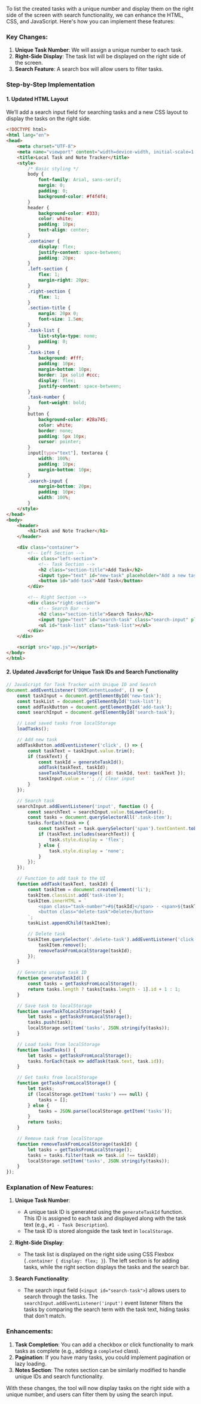 To list the created tasks with a unique number and display them on the right side of the screen with search functionality, we can enhance the HTML, CSS, and JavaScript. Here's how you can implement these features:

### Key Changes:

1. **Unique Task Number**: We will assign a unique number to each task.
2. **Right-Side Display**: The task list will be displayed on the right side of the screen.
3. **Search Feature**: A search box will allow users to filter tasks.

### Step-by-Step Implementation

#### 1. **Updated HTML Layout**
We’ll add a search input field for searching tasks and a new CSS layout to display the tasks on the right side.

```html
<!DOCTYPE html>
<html lang="en">
<head>
    <meta charset="UTF-8">
    <meta name="viewport" content="width=device-width, initial-scale=1.0">
    <title>Local Task and Note Tracker</title>
    <style>
        /* Basic styling */
        body {
            font-family: Arial, sans-serif;
            margin: 0;
            padding: 0;
            background-color: #f4f4f4;
        }
        header {
            background-color: #333;
            color: white;
            padding: 10px;
            text-align: center;
        }
        .container {
            display: flex;
            justify-content: space-between;
            padding: 20px;
        }
        .left-section {
            flex: 1;
            margin-right: 20px;
        }
        .right-section {
            flex: 1;
        }
        .section-title {
            margin: 20px 0;
            font-size: 1.5em;
        }
        .task-list {
            list-style-type: none;
            padding: 0;
        }
        .task-item {
            background: #fff;
            padding: 10px;
            margin-bottom: 10px;
            border: 1px solid #ccc;
            display: flex;
            justify-content: space-between;
        }
        .task-number {
            font-weight: bold;
        }
        button {
            background-color: #28a745;
            color: white;
            border: none;
            padding: 5px 10px;
            cursor: pointer;
        }
        input[type="text"], textarea {
            width: 100%;
            padding: 10px;
            margin-bottom: 10px;
        }
        .search-input {
            margin-bottom: 20px;
            padding: 10px;
            width: 100%;
        }
    </style>
</head>
<body>
    <header>
        <h1>Task and Note Tracker</h1>
    </header>

    <div class="container">
        <!-- Left Section -->
        <div class="left-section">
            <!-- Task Section -->
            <h2 class="section-title">Add Task</h2>
            <input type="text" id="new-task" placeholder="Add a new task...">
            <button id="add-task">Add Task</button>
        </div>

        <!-- Right Section -->
        <div class="right-section">
            <!-- Search Bar -->
            <h2 class="section-title">Search Tasks</h2>
            <input type="text" id="search-task" class="search-input" placeholder="Search tasks...">
            <ul id="task-list" class="task-list"></ul>
        </div>
    </div>

    <script src="app.js"></script>
</body>
</html>
```

#### 2. **Updated JavaScript for Unique Task IDs and Search Functionality**

```javascript
// JavaScript for Task Tracker with Unique ID and Search
document.addEventListener('DOMContentLoaded', () => {
    const taskInput = document.getElementById('new-task');
    const taskList = document.getElementById('task-list');
    const addTaskButton = document.getElementById('add-task');
    const searchInput = document.getElementById('search-task');

    // Load saved tasks from localStorage
    loadTasks();

    // Add new task
    addTaskButton.addEventListener('click', () => {
        const taskText = taskInput.value.trim();
        if (taskText) {
            const taskId = generateTaskId();
            addTask(taskText, taskId);
            saveTaskToLocalStorage({ id: taskId, text: taskText });
            taskInput.value = ''; // Clear input
        }
    });

    // Search task
    searchInput.addEventListener('input', function () {
        const searchText = searchInput.value.toLowerCase();
        const tasks = document.querySelectorAll('.task-item');
        tasks.forEach(task => {
            const taskText = task.querySelector('span').textContent.toLowerCase();
            if (taskText.includes(searchText)) {
                task.style.display = 'flex';
            } else {
                task.style.display = 'none';
            }
        });
    });

    // Function to add task to the UI
    function addTask(taskText, taskId) {
        const taskItem = document.createElement('li');
        taskItem.classList.add('task-item');
        taskItem.innerHTML = `
            <span class="task-number">#${taskId}</span> - <span>${taskText}</span>
            <button class="delete-task">Delete</button>
        `;
        taskList.appendChild(taskItem);

        // Delete task
        taskItem.querySelector('.delete-task').addEventListener('click', () => {
            taskItem.remove();
            removeTaskFromLocalStorage(taskId);
        });
    }

    // Generate unique task ID
    function generateTaskId() {
        const tasks = getTasksFromLocalStorage();
        return tasks.length ? tasks[tasks.length - 1].id + 1 : 1;
    }

    // Save task to localStorage
    function saveTaskToLocalStorage(task) {
        let tasks = getTasksFromLocalStorage();
        tasks.push(task);
        localStorage.setItem('tasks', JSON.stringify(tasks));
    }

    // Load tasks from localStorage
    function loadTasks() {
        let tasks = getTasksFromLocalStorage();
        tasks.forEach(task => addTask(task.text, task.id));
    }

    // Get tasks from localStorage
    function getTasksFromLocalStorage() {
        let tasks;
        if (localStorage.getItem('tasks') === null) {
            tasks = [];
        } else {
            tasks = JSON.parse(localStorage.getItem('tasks'));
        }
        return tasks;
    }

    // Remove task from localStorage
    function removeTaskFromLocalStorage(taskId) {
        let tasks = getTasksFromLocalStorage();
        tasks = tasks.filter(task => task.id !== taskId);
        localStorage.setItem('tasks', JSON.stringify(tasks));
    }
});
```

### Explanation of New Features:

1. **Unique Task Number**:
   - A unique task ID is generated using the `generateTaskId` function. This ID is assigned to each task and displayed along with the task text (e.g., `#1 - Task Description`).
   - The task ID is stored alongside the task text in `localStorage`.

2. **Right-Side Display**:
   - The task list is displayed on the right side using CSS Flexbox (`.container { display: flex; }`). The left section is for adding tasks, while the right section displays the tasks and the search bar.

3. **Search Functionality**:
   - The search input field (`<input id="search-task">`) allows users to search through the tasks. The `searchInput.addEventListener('input')` event listener filters the tasks by comparing the search term with the task text, hiding tasks that don't match.

### Enhancements:

1. **Task Completion**: You can add a checkbox or click functionality to mark tasks as complete (e.g., adding a `completed` class).
2. **Pagination**: If you have many tasks, you could implement pagination or lazy loading.
3. **Notes Section**: The notes section can be similarly modified to handle unique IDs and search functionality.

With these changes, the tool will now display tasks on the right side with a unique number, and users can filter them by using the search input.
